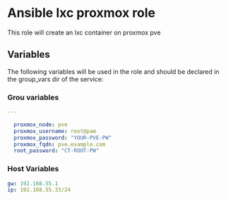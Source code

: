 # Ansible lxc proxmox role
This role will create an lxc container on proxmox pve


## Variables
The following variables will be used in the role and should be declared in the group_vars dir of the service:

### Grou variables

~~~yaml
---

  proxmox_node: pve
  proxmox_username: root@pam
  proxmox_password: "YOUR-PVE-PW"
  proxmox_fqdn: pve.example.com
  root_password: "CT-ROOT-PW"
~~~

### Host Variables

~~~yaml
gw: 192.168.55.1
ip: 192.168.55.33/24
~~~
